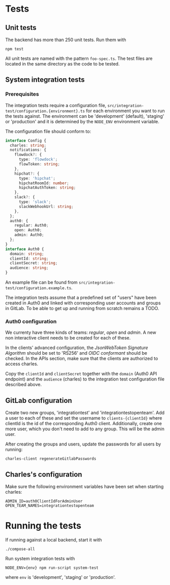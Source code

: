 # Tests

## Unit tests

The backend has more than 250 unit tests. Run them with
```shell
npm test
```

All unit tests are named with the pattern `foo-spec.ts`. The test
files are located in the same directory as the code to be tested.

## System integration tests

### Prerequisites

The integration tests require a configuration file, `src/integration-test/configuration.{environment}.ts` for each environment
you want to run the tests against. The
environment can be 'development' (default), 'staging' or 'production' and it is determined by the `NODE_ENV` environment variable.

The configuration file should conform to:
```typescript
interface Config {
  charles: string;
  notifications: {
    flowdock?: {
      type: 'flowdock';
      flowToken: string;
    },
    hipchat?: {
      type: 'hipchat';
      hipchatRoomId: number;
      hipchatAuthToken: string;
    },
    slack?: {
      type: 'slack';
      slackWebhookUrl: string;
    },
  };
  auth0: {
    regular: Auth0;
    open: Auth0;
    admin: Auth0;
  };
}
interface Auth0 {
  domain: string;
  clientId: string;
  clientSecret: string;
  audience: string;
}
```

An example file can be found from `src/integration-test/configuration.example.ts`.

The integration tests assume that a predefined set of "users" have been created in Auth0 and linked with
corresponding user accounts and groups in GitLab.  To be able to get up and running from scratch remains a TODO.

### Auth0 configuration

We currenty have three kinds of teams: *regular*, *open* and *admin*.
A new non interactive client needs to be created for each of these.

In the clients' advanced configuration, the *JsonWebToken Signature Algorithm*
should be set to 'RS256' and *OIDC conformant* should be checked. In the APIs
section, make sure that the clients are authorized to access charles.

Copy the `clientId` and `clientSecret` together with the `domain` (Auth0 API endpoint) and the `audience` (charles)
to the integration test configuration file described above.

## GitLab configuration

Create two new groups, 'integrationtest' and 'integrationtestopenteam'.
Add a user to each of these and set the username to `clients-{clientId}` where clientId
is the id of the corresponding Auth0 client. Additionally, create one more user, which
you don't need to add to any group. This will be the admin user.

After creating the groups and users, update the passwords for all users
by running:

```shell
charles-client regenerateGitlabPasswords
```

## Charles's configuration

Make sure the following environment variables have been set when starting charles:

```shell
ADMIN_ID=auth0ClientIdForAdminUser
OPEN_TEAM_NAMES=integrationtestopenteam
```

# Running the tests

If running against a local backend, start it with
```shell
./compose-all
```

Run system integration tests with
```shell
NODE_ENV={env} npm run-script system-test
```
where `env` is 'development', 'staging' or 'production'.
